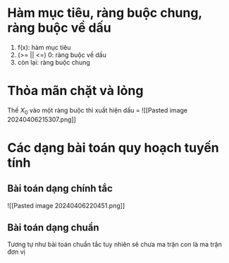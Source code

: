 # Hàm mục tiêu, ràng buộc chung, ràng buộc về dấu
1. f(x): hàm mục tiêu
2. (>= || <=) 0: ràng buộc về dấu
3. còn lại: ràng buộc chung
# Thỏa mãn chặt và lỏng 
Thế $X_0$ vào một ràng buộc thì xuất hiện dấu =
![[Pasted image 20240406215307.png]]
# Các dạng bài toán quy hoạch tuyến tính
## Bài toán dạng chính tắc
![[Pasted image 20240406220451.png]]
## Bài toán dạng chuẩn
Tương tự như bài toán chuẩn tắc tuy nhiên sẽ chưa ma trận con là ma trận đơn vị
